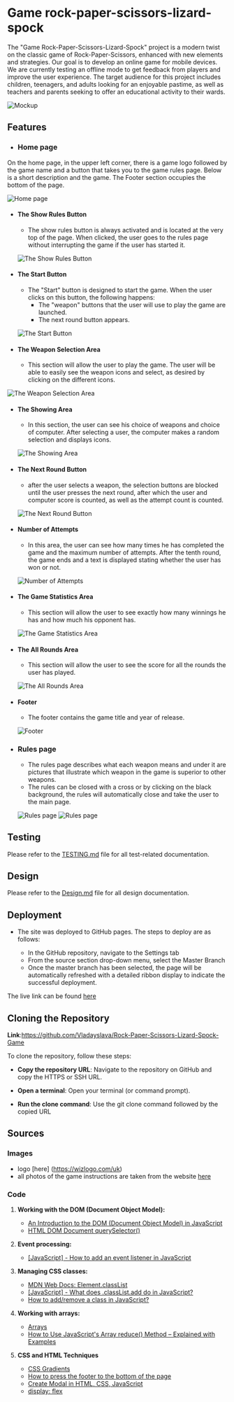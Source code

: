 # Game rock-paper-scissors-lizard-spock

The "Game Rock-Paper-Scissors-Lizard-Spock" project is a modern twist on the classic game of Rock-Paper-Scissors, enhanced with new elements and strategies. Our goal is to develop an online game for mobile devices. We are currently testing an offline mode to get feedback from players and improve the user experience.
The target audience for this project includes children, teenagers, and adults looking for an enjoyable pastime, as well as teachers and parents seeking to offer an educational activity to their wards.

![Mockup](/assets/images/responcive.jpg)

## Features

+ ### Home page

On the home page, in the upper left corner, there is a game logo followed by the game name and a button that takes you to the game rules page.
Below is a short description and the game.
The Footer section occupies the bottom of the page.

![Home page](/assets/images/Home%20page.png)

+ #### The Show Rules Button

  - The show rules button is always activated and is located at the very top of the page. When clicked, the user goes to the rules page without interrupting the game if the user has started it.

  ![The Show Rules Button](/assets/images/btn-show-rules.jpg)

+ #### The Start Button

  - The "Start" button is designed to start the game. When the user clicks on this button, the following happens:
    - The "weapon" buttons that the user will use to play the game are launched.
    - The next round button appears.

  ![The Start Button](/assets/images/btn-start.jpg)

+ #### The Weapon Selection Area

  - This section will allow the user to play the game. The user will be able to easily see the weapon icons and select, as desired by clicking on the different icons.

![The Weapon Selection Area](/assets/images/btns.jpg)

+ #### The Showing Area

  - In this section, the user can see his choice of weapons and choice of computer. After selecting a user, the computer makes a random selection and displays icons.

  ![The Showing Area](/assets/images/showing-area.jpg)

+ #### The Next Round Button

  - after the user selects a weapon, the selection buttons are blocked until the user presses the next round, after which the user and computer score is counted, as well as the attempt count is counted.

  ![The Next Round Button](/assets/images/btn-next-round.jpg)

+ #### Number of Attempts

  - In this area, the user can see how many times he has completed the game and the maximum number of attempts. After the tenth round, the game ends and a text is displayed stating whether the user has won or not.

  ![Number of Attempts](/assets/images/score.jpg)

+ #### The Game Statistics Area

  - This section will allow the user to see exactly how many winnings he has and how much his opponent has.

  ![The Game Statistics Area](/assets/images/game-statistics.jpg)

+ #### The All Rounds Area

  - This section will allow the user to see the score for all the rounds the user has played.

  ![The All Rounds Area](/assets/images/all-rounds.jpg)

+ #### Footer

  - The footer contains the game title and year of release.

  ![Footer](/assets/images/footer.jpg)

+ ### Rules page

  - The rules page describes what each weapon means and under it are pictures that illustrate which weapon in the game is superior to other weapons. 
  - The rules can be closed with a cross or by clicking on the black background, the rules will automatically close and take the user to the main page.

  ![Rules page](/assets/images/show%20rules(1).jpg)
  ![Rules page](/assets/images/show%20rules(2).jpg)

## Testing

Please refer to the [TESTING.md](Testing.md) file for all test-related documentation.

## Design

Please refer to the [Design.md](Design.md) file for all design documentation.

## Deployment

- The site was deployed to GitHub pages. The steps to deploy are as follows:

  - In the GitHub repository, navigate to the Settings tab
  - From the source section drop-down menu, select the Master Branch
  - Once the master branch has been selected, the page will be automatically refreshed with a detailed ribbon display to indicate the successful deployment.

The live link can be found [here](https://8000-vladayslava-rockpapersc-ksamjqpl6vj.ws-eu114.gitpod.io/)

## Cloning the Repository

**Link**:https://github.com/Vladayslava/Rock-Paper-Scissors-Lizard-Spock-Game

To clone the repository, follow these steps:

- **Copy the repository URL**:
  Navigate to the repository on GitHub and copy the HTTPS or SSH URL.

- **Open a terminal**:
  Open your terminal (or command prompt).

- **Run the clone command**:
  Use the git clone command followed by the copied URL

## Sources

### Images

- logo [here] (https://wizlogo.com/uk)
- all photos of the game instructions are taken from the website [here](https://ru.wikihow.com/%D0%B8%D0%B3%D1%80%D0%B0%D1%82%D1%8C-%D0%B2-%D0%BA%D0%B0%D0%BC%D0%B5%D0%BD%D1%8C-%E2%80%93-%D0%BD%D0%BE%D0%B6%D0%BD%D0%B8%D1%86%D1%8B-%E2%80%93-%D0%B1%D1%83%D0%BC%D0%B0%D0%B3%D0%B0,-%D1%8F%D1%89%D0%B5%D1%80%D0%B8%D1%86%D0%B0-%E2%80%93-%D0%A1%D0%BF%D0%BE%D0%BA)

### Code

1. **Working with the DOM (Document Object Model):**

   - [An Introduction to the DOM (Document Object Model) in JavaScript](https://www.youtube.com/watch?v=l-0nPnSvbX8)
   - [HTML DOM Document querySelector()](https://www.w3schools.com/jsref/met_document_queryselector.asp)

2. **Event processing:**

   - [[JavaScript] - How to add an event listener in JavaScript](https://www.shecodes.io/athena/45488-how-to-add-an-event-listener-in-javascript)

3. **Managing CSS classes:**

   - [MDN Web Docs: Element.classList](https://developer.mozilla.org/uk/docs/Web/API/Element/classList)
   - [[JavaScript] - What does .classList.add do in JavaScript?](https://www.shecodes.io/athena/46410-what-does-classlist-add-do-in-javascript#google_vignette)
   - [How to add/remove a class in JavaScript?](https://stackoverflow.com/questions/6787383/how-to-add-remove-a-class-in-javascript)

4. **Working with arrays:**

   - [Arrays](https://javascript.info/array)
   - [How to Use JavaScript's Array reduce() Method – Explained with Examples](https://www.freecodecamp.org/news/how-to-use-javascript-array-reduce-method/)

5. **CSS and HTML Techniques**

   - [CSS Gradients](https://www.w3schools.com/css/css3_gradients.asp)
   - [How to press the footer to the bottom of the page](https://www.youtube.com/watch?v=yc2olxLgKLk)
   - [Create Modal in HTML, CSS, JavaScript](https://www.youtube.com/watch?v=PEpHQys00wE)
   - [display: flex](https://flexbox.help/)

